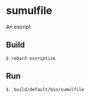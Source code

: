 sumulfile
=====

An escript

Build
-----

    $ rebar3 escriptize

Run
---

    $ _build/default/bin/sumulfile
